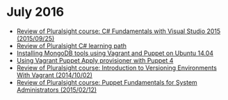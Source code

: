 July 2016
=========
* [Review of Pluralsight course: C# Fundamentals with Visual Studio 2015 (2015/09/25)](blog/2016/07/pluralsight-c-sharp-fundamentals-with-visual-studio-2015-2015-09-25.md)
* [Review of Pluralsight C# learning path](blog/2016/07/pluralsight-c-sharp-learning-path.md)
* [Installing MongoDB tools using Vagrant and Puppet on Ubuntu 14.04](blog/2016/07/installing-mongodb-tools-using-vagrant-and-puppet-on-ubuntu-14-04.md)
* [Using Vagrant Puppet Apply provisioner with Puppet 4](blog/2016/07/using-vagrant-puppet-apply-provisioner-with-puppet-4.md)
* [Review of Pluralsight course: Introduction to Versioning Environments With Vagrant (2014/10/02)](blog/2016/07/pluralsight-introduction-to-versioning-environments-with-vagrant-2014-10-02.md)
* [Review of Pluralsight course: Puppet Fundamentals for System Administrators (2015/02/12)](blog/2016/07/pluralsight-puppet-fundamentals-for-system-administrators-2015-02-12.md)
